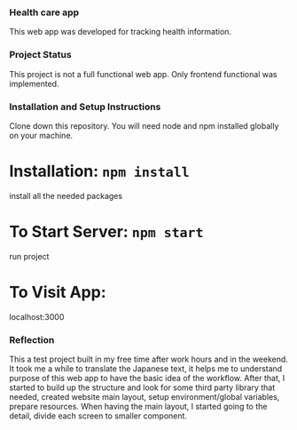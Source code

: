 ### Health care app

This web app was developed for tracking health information.

### Project Status

This project is not a full functional web app. Only frontend functional was implemented.

### Installation and Setup Instructions

Clone down this repository. You will need node and npm installed globally on your machine.

# Installation: `npm install`

install all the needed packages

# To Start Server: `npm start`

run project

# To Visit App:

localhost:3000

### Reflection

This a test project built in my free time after work hours and in the weekend.
It took me a while to translate the Japanese text, it helps me to understand purpose of this web app to have the basic idea of the workflow.
After that, I started to build up the structure and look for some third party library that needed, created website main layout, setup environment/global variables, prepare resources. When having the main layout, I started going to the detail, divide each screen to smaller component.
